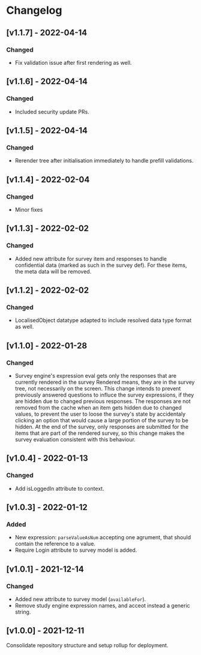 # Changelog

## [v1.1.7] - 2022-04-14

### Changed

- Fix validation issue after first rendering as well.

## [v1.1.6] - 2022-04-14

### Changed

- Included security update PRs.

## [v1.1.5] - 2022-04-14

### Changed

- Rerender tree after initialisation immediately to handle prefill validations.

## [v1.1.4] - 2022-02-04

### Changed

- Minor fixes

## [v1.1.3] - 2022-02-02

### Changed

- Added new attribute for survey item and responses to handle confidential data (marked as such in the survey def). For these items, the meta data will be removed.

## [v1.1.2] - 2022-02-02

### Changed

- LocalisedObject datatype adapted to include resolved data type format as well.

## [v1.1.0] - 2022-01-28

### Changed

- Survey engine's expression eval gets only the responses that are currently rendered in the survey Rendered means, they are in the survey tree, not necessarily on the screen. This change intends to prevent previously answered questions to influce the survey expressions, if they are hidden due to changed previous responses. The responses are not removed from the cache when an item gets hidden due to changed values, to prevent the user to loose the survey's state by accidentaly clicking an option that would cause a large portion of the survey to be hidden. At the end of the survey, only responses are submitted for the items that are part of the rendered survey, so this change makes the survey evaluation consistent with this behaviour.

## [v1.0.4] - 2022-01-13

### Changed

- Add isLoggedIn attribute to context.

## [v1.0.3] - 2022-01-12

### Added

- New expression: `parseValueAsNum` accepting one agrument, that should contain the reference to a value.
- Require Login attribute to survey model is added.

## [v1.0.1] - 2021-12-14

### Changed

- Added new attribute to survey model (`availableFor`).
- Remove study engine expression names, and acceot instead a generic string.

## [v1.0.0] - 2021-12-11

Consolidate repository structure and setup rollup for deployment.
